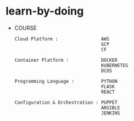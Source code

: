 # learn-by-doing


-   COURSE

        
        Cloud Platform :                AWS
                                        GCP
                                        CF
                                            
        Container Platform :            DOCKER
                                        KUBERNETES
                                        DCOS
        
        Programming Language :          PYTHON
                                        FLASK
                                        REACT
                                    
        Configuration & Orchestration : PUPPET
                                        ANSIBLE
                                        JENKINS
                                    
                                    